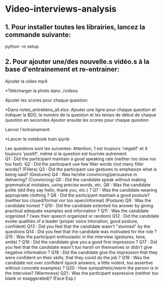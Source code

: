 # Video-interviews-analysis
## 1. Pour installer toutes les librairies, lancez la commande suivante: 
python -m setup

## 2. Pour ajouter une/des nouvelle.s vidéo.s à la base d'entrainement et re-entrainer:

Ajouter la video mp4: 

*Télécharger la photo dans ./videos

Ajouter les scores pour chaque question:

*Dans notes_entretiens_all.xlsx:
    Ajouter une ligne pour chaque question et indiquer la BDD, le numéro de la question et les temps de début de chaque question en secondes
    Ajouter ensuite les scores pour chaque question

Lancer l'entrainement:

*Lancer le notebook train.ipynb

Les questions sont les suivantes:  Attention, 1 est toujours 'négatif' et 4 toujours 'positif', même si la question est tournée autrement.  
Q1  : Did the participant maintain a good speaking rate (neither too slow nor too fast). 
Q2  : Did the participant use few filler words (not many filler words)? (Fillers)
Q3  : Did the participant use gestures to emphasize what is being said? (Gestures)
Q4  : Was he/she convincing/persuasive in delivering? (Convincing)
Q5  : Did the candidate speak without making grammatical mistakes, using precise words, etc.
Q6  : Was the candidate polite (did they say hello, thank you, etc.) ?
Q7  : Was the candidate wearing appropriate clothing ?
Q8  : Did the participant maintain a good posture? (neither too closed/formal nor too open/informal) (Posture)
Q9  : Was the candidate honest ?
Q10 : Did the candidate extented his answer by giving practical adequate examples and information ?
Q11 : Was the candidate organized ? (was their speech organized or random)
Q12 : Did the candidate evoke qualities of a leader (proper voice intonation, good posture, confident)
Q13 : Did you feel that the candidate wasn't "stunned" by the questions
Q14 : Did you feel that the candidate was motivated for the role ?
Q15 : Was the participant enthusiastic in the interview (gestures, tone, smile) ?
Q16 : Did the candidate give you a good first impression ?
Q17 : Did you feel that the candidate wasn't too harsh on themselves or didn't give negative information ?
Q18 : Did the candidate give the impression that they were confident on their skills, that they could do the job ?
Q19 : Was the candidate not over confident (quick answers, a little violent, too assertive without concrete examples) ?
Q20 : How sympathetic/warm the person is in the interview? (Warmness)
Q21 : Was the participant expressive (neither too blank or exaggerated)? (Face Exp.)

